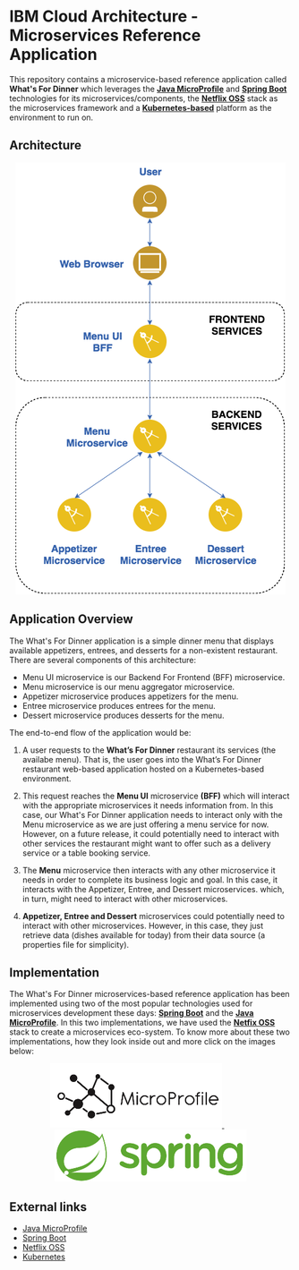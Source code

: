 # IBM Cloud Architecture - Microservices Reference Application

This repository contains a microservice-based reference application called **What's For Dinner** which leverages the [**Java MicroProfile**](https://microprofile.io/) and [**Spring Boot**](https://projects.spring.io/spring-boot/) technologies for its microservices/components, the [**Netflix OSS**](https://netflix.github.io/) stack as the microservices framework and a [**Kubernetes-based**](https://kubernetes.io/) platform as the environment to run on.

## Architecture

<p align="center">
<img src="static/imgs/wfd-architecture_small.png">
</p>

## Application Overview

The What's For Dinner application is a simple dinner menu that displays available appetizers, entrees, and desserts for a non-existent restaurant. There are several components of this architecture:

- Menu UI microservice is our Backend For Frontend (BFF) microservice.
- Menu microservice is our menu aggregator microservice.
- Appetizer microservice produces appetizers for the menu.
- Entree microservice produces entrees for the menu.
- Dessert microservice produces desserts for the menu.

The end-to-end flow of the application would be:

1. A user requests to the **What’s For Dinner** restaurant its services (the availabe menu). That is, the user goes into the What’s For Dinner restaurant web-based application hosted on a Kubernetes-based environment.

2. This request reaches the **Menu UI** microservice **(BFF)** which will interact with the appropriate microservices it needs information from. In this case, our What's For Dinner application needs to interact only with the Menu microservice as we are just offering a menu service for now. However, on a future release, it could potentially need to interact with other services the restaurant might want to offer such as a delivery service or a table booking service.

3. The **Menu** microservice then interacts with any other microservice it needs in order to complete its business logic and goal. In this case, it interacts with the Appetizer, Entree, and Dessert microservices. which, in turn, might need to interact with other microservices.

4. **Appetizer, Entree and Dessert** microservices could potentially need to interact with other microservices. However, in this case, they just retrieve data (dishes available for today) from their data source (a properties file for simplicity).

## Implementation

The What's For Dinner microservices-based reference application has been implemented using two of the most popular technologies used for microservices development these days: [**Spring Boot**](https://projects.spring.io/spring-boot/) and the [**Java MicroProfile**](https://microprofile.io/). In this two implementations, we have used the [**Netfix OSS**](https://netflix.github.io/) stack to create a microservices eco-system. To know more about these two implementations, how they look inside out and more click on the images below:

<p align="center">
  <a href="https://github.com/ibm-cloud-architecture/refarch-cloudnative-wfd/tree/microprofile">
    <img src="static/imgs/microprofile_small.png">
  </a>
  &nbsp;&nbsp;&nbsp;&nbsp;&nbsp;&nbsp;&nbsp;&nbsp;&nbsp;&nbsp;&nbsp;&nbsp;
  <a href="https://github.com/ibm-cloud-architecture/refarch-cloudnative-wfd/tree/spring">
    <img src="static/imgs/spring_small.png">
  </a>
</p>

## External links

- [Java MicroProfile](https://microprofile.io/)
- [Spring Boot](https://projects.spring.io/spring-boot/)
- [Netflix OSS](https://netflix.github.io/)
- [Kubernetes](https://kubernetes.io/)
